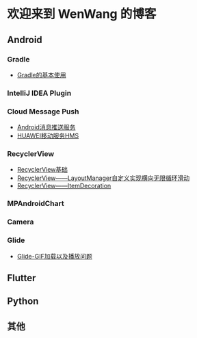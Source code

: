 # 欢迎来到 WenWang 的博客

## Android

### Gradle
 - [Gradle的基本使用](./gradle/gradle的简单使用.md)
 
### IntelliJ IDEA Plugin

### Cloud Message Push
 - [Android消息推送服务](./android/cloud_message/android_cloud_message.md)
 - [HUAWEI移动服务HMS](./android/cloud_message/android_cloud_message.md)
 
### RecyclerView

 - [RecyclerView基础][1]
 - [RecyclerView——LayoutManager自定义实现横向无限循环滑动][2] 
 - [RecyclerView——ItemDecoration][3] 

### MPAndroidChart

### Camera

### Glide
- [Glide-GIF加载以及播放问题][4]

## Flutter

## Python

## 其他


  [1]: https://blog.csdn.net/ww897532167/article/details/85868622
  [2]: /android/recyclerview/RecyclerView-LayoutManager自定义实现横向无限循环滑动.md
  [3]: https://blog.csdn.net/ww897532167/article/details/86187058
  [4]: /android/glide/Android-Glide-GIF加载以及播放问题.md


